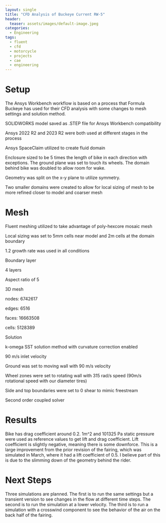 ```yaml
---
layout: single
title: "CFD Analysis of Buckeye Current RW-5"
header:
  teaser: assets/images/default-image.jpeg
categories:
  - Engineering
tags:
  - fluent
  - cfd
  - motorcycle
  - projects
  - cae
  - engineering
---
```


# Setup

The Ansys Workbench workflow is based on a process that Formula Buckeye has used for their CFD analysis with some changes to mesh settings and solution method.

SOLIDWORKS model saved as .STEP file for Ansys Workbench compatibility

Ansys 2022 R2 and 2023 R2 were both used at different stages in the process

Ansys SpaceClaim utilized to create fluid domain

Enclosure sized to be 5 times the length of bike in each direction with exceptions. The ground plane was set to touch its wheels. The domain behind bike was doubled to allow room for wake.

Geometry was split on the x-y plane to utilize symmetry.

Two smaller domains were created to allow for local sizing of mesh to be more refined closer to model and coarser mesh

# Mesh

Fluent meshing utilized to take advantage of poly-hexcore mosaic mesh

Local sizing was set to 5mm cells near model and 2m cells at the domain boundary

1.2 growth rate was used in all conditions

Boundary layer

4 layers

Aspect ratio of 5

3D mesh

nodes: 6742617

edges: 6516

faces: 16663508

cells: 5128389

Solution

k-omega SST solution method with curvature correction enabled

90 m/s inlet velocity

Ground was set to moving wall with 90 m/s velocity

Wheel zones were set to rotating wall with 315 rad/s speed (90m/s rotational speed with our diameter tires)

Side and top boundaries were set to 0 shear to mimic freestream

Second order coupled solver

# Results

Bike has drag coefficient around 0.2. 1m^2 and 101325 Pa static pressure were used as reference values to get lift and drag coefficient. Lift coefficient is slightly negative, meaning there is some downforce. This is a large improvement from the prior revision of the fairing, which was simulated in March, where it had a lift coefficient of 0.5. I believe part of this is due to the slimming down of the geometry behind the rider.

# Next Steps

Three simulations are planned. The first is to run the same settings but a transient version to see changes in the flow at different time steps. The second is to run the simulation at a lower velocity. The third is to run a simulation with a crosswind component to see the behavior of the air on the back half of the fairing.
